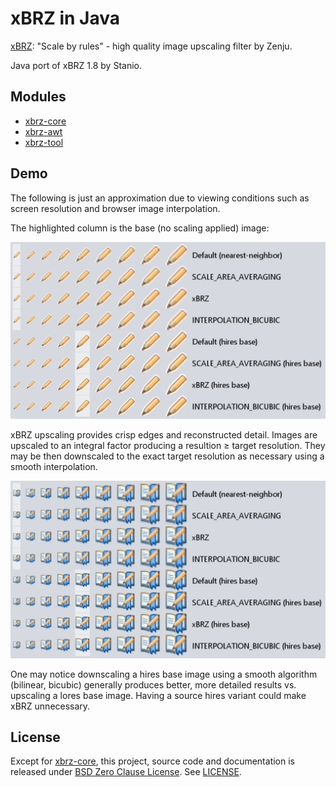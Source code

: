 # xBRZ in Java

[xBRZ](https://sourceforge.net/projects/xbrz/): "Scale by rules" - high quality image upscaling filter by Zenju.

Java port of xBRZ 1.8 by Stanio.

## Modules

-   [xbrz-core](xbrz-core)
-   [xbrz-awt](xbrz-awt)
-   [xbrz-tool](xbrz-tool)

## Demo

The following is just an approximation due to viewing conditions such as screen
resolution and browser image interpolation.

The highlighted column is the base (no scaling applied) image:

<img alt="icons-demo1" src="docs/icons-demo1@2x.png" width="727">

xBRZ upscaling provides crisp edges and reconstructed detail.  Images are
upscaled to an integral factor producing a resultion ≥ target resolution.  They
may be then downscaled to the exact target resolution as necessary using a
smooth interpolation.

<img alt="icons-demo2" src="docs/icons-demo2@2x.png" width="727">

One may notice downscaling a hires base image using a smooth algorithm (bilinear, bicubic) generally produces better, more detailed results vs. upscaling a lores
base image.  Having a source hires variant could make xBRZ unnecessary.

## License

Except for [xbrz-core](xbrz-core), this project, source code and
documentation is released under
[BSD Zero Clause License](https://spdx.org/licenses/0BSD).
See [LICENSE](LICENSE.md).
